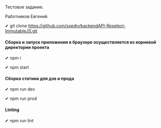 Тестовое задание.

Работников Евгений.



✔ git clone https://github.com/sxediy/backendAPI-Reselect-ImmutableJS.git


#### Сборка и запуск приложения в браузере осуществляется из корневой директории проекта
✔ npm i

✔ npm start


#### Сборка статики для дэв и прода
✔ npm run dev

✔ npm run prod

#### Linting
✔ npm run lint
